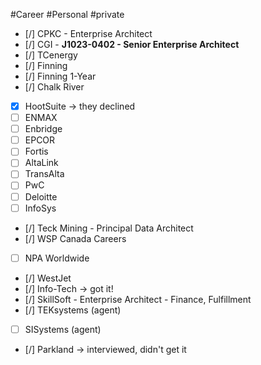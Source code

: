 #Career #Personal #private 


- [/] CPKC - Enterprise Architect
- [/] CGI - **J1023-0402 - Senior Enterprise Architect**
- [/] TCenergy
- [/] Finning
- [/] Finning 1-Year
- [/] Chalk River
- [x] HootSuite -> they declined
- [ ] ENMAX
- [ ] Enbridge
- [ ] EPCOR
- [ ] Fortis
- [ ] AltaLink
- [ ] TransAlta
- [ ] PwC
- [ ] Deloitte
- [ ] InfoSys
- [/] Teck Mining - Principal Data Architect
- [/] WSP Canada Careers
- [ ] NPA Worldwide
- [/] WestJet
- [/] Info-Tech -> got it!
- [/] SkillSoft - Enterprise Architect - Finance, Fulfillment
- [/] TEKsystems (agent)
- [ ] SISystems (agent)
- [/] Parkland -> interviewed, didn't get it

